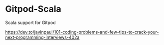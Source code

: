 # Gitpod-Scala
Scala support for Gitpod

https://dev.to/javinpaul/101-coding-problems-and-few-tips-to-crack-your-next-programming-interviews-402a